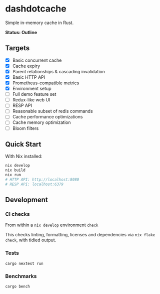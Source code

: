 # dashdotcache
Simple in-memory cache in Rust.

**Status: Outline**

## Targets
- [x] Basic concurrent cache
- [x] Cache expiry
- [x] Parent relationships & cascading invalidation
- [x] Basic HTTP API
- [x] Prometheus-compatible metrics
- [x] Environment setup
- [ ] Full demo feature set
- [ ] Redux-like web UI
- [ ] RESP API
- [ ] Reasonable subset of redis commands
- [ ] Cache performance optimizations
- [ ] Cache memory optimization
- [ ] Bloom filters

## Quick Start
With Nix installed:
```bash
nix develop
nix build
nix run
# HTTP API: http://localhost:8080
# RESP API: localhost:6379
```

## Development
### CI checks
From within a `nix develop` environment
`check`

This checks linting, formatting, licenses and dependencies via `nix flake check`, with tidied output.

### Tests
```
cargo nextest run
```

### Benchmarks
`cargo bench`

